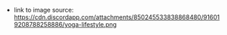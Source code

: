 - link to image source: https://cdn.discordapp.com/attachments/850245533838868480/916019208788258886/yoga-lifestyle.png